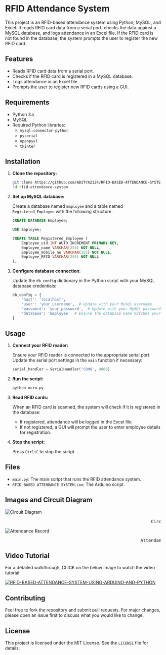 # RFID Attendance System

This project is an RFID-based attendance system using Python, MySQL, and Excel. It reads RFID card data from a serial port, checks the data against a MySQL database, and logs attendance in an Excel file. If the RFID card is not found in the database, the system prompts the user to register the new RFID card.

## Features

- Reads RFID card data from a serial port.
- Checks if the RFID card is registered in a MySQL database.
- Logs attendance in an Excel file.
- Prompts the user to register new RFID cards using a GUI.

## Requirements

- Python 3.x
- MySQL
- Required Python libraries:
  - `mysql-connector-python`
  - `pyserial`
  - `openpyxl`
  - `tkinter`

## Installation

1. **Clone the repository:**

    ```bash
    git clone https://github.com/ADITYA2124/RFID-BASED-ATTENDANCE-SYSTEM-USING-ARDUINO-AND-PYTHON.git
    cd rfid-attendance-system
    ```
    
2. **Set up MySQL database:**

    Create a database named `Employee` and a table named `Registered_Employee` with the following structure:

    ```sql
    CREATE DATABASE Employee;

    USE Employee;

    CREATE TABLE Registered_Employee (
        Employee_uid INT AUTO_INCREMENT PRIMARY KEY,
        Employee_name VARCHAR(255) NOT NULL,
        Employee_mobile_no VARCHAR(255) NOT NULL,
        Employee_RFID VARCHAR(255) NOT NULL
    );
    ```

3. **Configure database connection:**

    Update the `db_config` dictionary in the Python script with your MySQL database credentials:

    ```python
    db_config = {
        'host': 'localhost',
        'user': 'your_username',  # Update with your MySQL username
        'password': 'your_password',  # Update with your MySQL password
        'database': 'Employee'  # Ensure the database name matches your setup
    }
    ```

## Usage

1. **Connect your RFID reader:**

    Ensure your RFID reader is connected to the appropriate serial port. Update the serial port settings in the `main` function if necessary:

    ```python
    serial_handler = SerialHandler('COM6', 9600)
    ```

2. **Run the script:**

    ```bash
    python main.py
    ```

3. **Read RFID cards:**

    When an RFID card is scanned, the system will check if it is registered in the database:
    - If registered, attendance will be logged in the Excel file.
    - If not registered, a GUI will prompt the user to enter employee details for registration.

4. **Stop the script:**

    Press `Ctrl+C` to stop the script.

## Files

- `main.py`: The main script that runs the RFID attendance system.
- `RFID BASED ATTENDANCE SYSTEM.ino`: The Arduino script.

## Images and Circuit Diagram



![Circuit Diagram](https://github.com/ADITYA2124/RFID-BASED-ATTENDANCE-SYSTEM-USING-ARDUINO-AND-PYTHON/assets/118548905/8aeb6d08-65af-412f-9127-5bf1cab31367)
<pre>                                                        Circuit Diagram</pre>

                                                               
![Attendance Record](https://github.com/ADITYA2124/RFID-BASED-ATTENDANCE-SYSTEM-USING-ARDUINO-AND-PYTHON/assets/118548905/1e89c88d-3e73-4946-b6b1-ca91ebfed5cb)
<pre>                                                    Attendance Record in Excel Sheet</pre>                     
## Video Tutorial

For a detailed walkthrough,  CLICK on the below image to watch the video tutorial:

[![RFID-BASED-ATTENDANCE-SYSTEM-USING-ARDUINO-AND-PYTHON](https://github.com/ADITYA2124/RFID-BASED-ATTENDANCE-SYSTEM-USING-ARDUINO-AND-PYTHON/assets/118548905/d2819257-3528-4312-bfbd-95a02536cce8)](https://www.youtube.com/watch?v=xL6j38DLqIs)




## Contributing

Feel free to fork the repository and submit pull requests. For major changes, please open an issue first to discuss what you would like to change.

## License

This project is licensed under the MIT License. See the `LICENSE` file for details.
